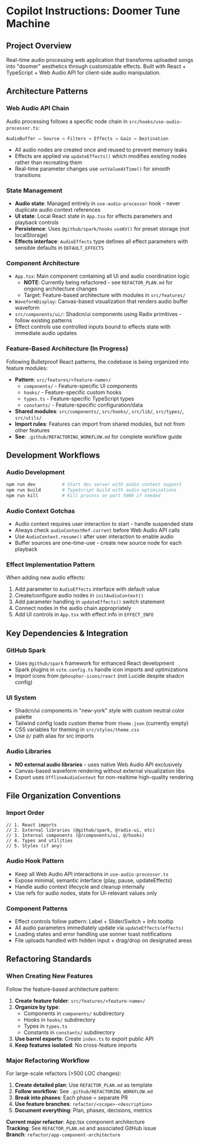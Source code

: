 # Copilot Instructions: Doomer Tune Machine

## Project Overview
Real-time audio processing web application that transforms uploaded songs into "doomer" aesthetics through customizable effects. Built with React + TypeScript + Web Audio API for client-side audio manipulation.

## Architecture Patterns

### Web Audio API Chain
Audio processing follows a specific node chain in `src/hooks/use-audio-processor.ts`:
```
AudioBuffer → Source → Filters → Effects → Gain → Destination
```
- All audio nodes are created once and reused to prevent memory leaks
- Effects are applied via `updateEffects()` which modifies existing nodes rather than recreating them
- Real-time parameter changes use `setValueAtTime()` for smooth transitions

### State Management
- **Audio state**: Managed entirely in `use-audio-processor` hook - never duplicate audio context references
- **UI state**: Local React state in `App.tsx` for effects parameters and playback controls  
- **Persistence**: Uses `@github/spark/hooks` `useKV()` for preset storage (not localStorage)
- **Effects interface**: `AudioEffects` type defines all effect parameters with sensible defaults in `DEFAULT_EFFECTS`

### Component Architecture
- `App.tsx`: Main component containing all UI and audio coordination logic
  - **NOTE**: Currently being refactored - see `REFACTOR_PLAN.md` for ongoing architecture changes
  - Target: Feature-based architecture with modules in `src/features/`
- `WaveformDisplay`: Canvas-based visualization that renders audio buffer waveform
- `src/components/ui/`: Shadcn/ui components using Radix primitives - follow existing patterns
- Effect controls use controlled inputs bound to effects state with immediate audio updates

### Feature-Based Architecture (In Progress)
Following Bulletproof React patterns, the codebase is being organized into feature modules:
- **Pattern**: `src/features/<feature-name>/`
  - `components/` - Feature-specific UI components
  - `hooks/` - Feature-specific custom hooks
  - `types.ts` - Feature-specific TypeScript types
  - `constants/` - Feature-specific configuration/data
- **Shared modules**: `src/components/`, `src/hooks/`, `src/lib/`, `src/types/`, `src/utils/`
- **Import rules**: Features can import from shared modules, but not from other features
- **See**: `.github/REFACTORING_WORKFLOW.md` for complete workflow guide

## Development Workflows

### Audio Development
```bash
npm run dev          # Start dev server with audio context support
npm run build        # TypeScript build with audio optimizations
npm run kill         # Kill process on port 5000 if needed
```

### Audio Context Gotchas
- Audio context requires user interaction to start - handle suspended state
- Always check `audioContextRef.current` before Web Audio API calls
- Use `AudioContext.resume()` after user interaction to enable audio
- Buffer sources are one-time-use - create new source node for each playback

### Effect Implementation Pattern
When adding new audio effects:
1. Add parameter to `AudioEffects` interface with default value
2. Create/configure audio nodes in `initAudioContext()`
3. Add parameter handling in `updateEffects()` switch statement
4. Connect nodes in the audio chain appropriately
5. Add UI controls in `App.tsx` with effect info in `EFFECT_INFO`

## Key Dependencies & Integration

### GitHub Spark
- Uses `@github/spark` framework for enhanced React development
- Spark plugins in `vite.config.ts` handle icon imports and optimizations
- Import icons from `@phosphor-icons/react` (not Lucide despite shadcn config)

### UI System  
- Shadcn/ui components in "new-york" style with custom neutral color palette
- Tailwind config loads custom theme from `theme.json` (currently empty)
- CSS variables for theming in `src/styles/theme.css` 
- Use `@/` path alias for src imports

### Audio Libraries
- **NO external audio libraries** - uses native Web Audio API exclusively
- Canvas-based waveform rendering without external visualization libs
- Export uses `OfflineAudioContext` for non-realtime high-quality rendering

## File Organization Conventions

### Import Order
```tsx
// 1. React imports
// 2. External libraries (@github/spark, @radix-ui, etc)  
// 3. Internal components (@/components/ui, @/hooks)
// 4. Types and utilities
// 5. Styles (if any)
```

### Audio Hook Pattern
- Keep all Web Audio API interactions in `use-audio-processor.ts`
- Expose minimal, semantic interface (play, pause, updateEffects)
- Handle audio context lifecycle and cleanup internally
- Use refs for audio nodes, state for UI-relevant values only

### Component Patterns
- Effect controls follow pattern: Label + Slider/Switch + Info tooltip
- All audio parameters immediately update via `updateEffects(effects)`
- Loading states and error handling use sonner toast notifications
- File uploads handled with hidden input + drag/drop on designated areas

## Refactoring Standards

### When Creating New Features
Follow the feature-based architecture pattern:

1. **Create feature folder**: `src/features/<feature-name>/`
2. **Organize by type**:
   - Components in `components/` subdirectory
   - Hooks in `hooks/` subdirectory  
   - Types in `types.ts`
   - Constants in `constants/` subdirectory
3. **Use barrel exports**: Create `index.ts` to export public API
4. **Keep features isolated**: No cross-feature imports

### Major Refactoring Workflow
For large-scale refactors (>500 LOC changes):

1. **Create detailed plan**: Use `REFACTOR_PLAN.md` as template
2. **Follow workflow**: See `.github/REFACTORING_WORKFLOW.md`
3. **Break into phases**: Each phase = separate PR
4. **Use feature branches**: `refactor/<scope>-<description>`
5. **Document everything**: Plan, phases, decisions, metrics

**Current major refactor**: App.tsx component architecture  
**Tracking**: See `REFACTOR_PLAN.md` and associated GitHub issue  
**Branch**: `refactor/app-component-architecture`